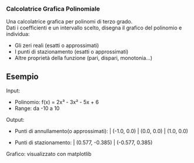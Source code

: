 ### Calcolatrice Grafica Polinomiale ###

Una calcolatrice grafica per polinomi di terzo grado.  
Dati i coefficienti e un intervallo scelto, disegna il grafico del polinomio e individua:

- Gli zeri reali (esatti o approssimati)
- I punti di stazionamento (esatti o approssimati)
- Altre proprietà della funzione (pari, dispari, monotonia...)

## Esempio

Input:
- Polinomio: f(x) = 2x³ - 3x² - 5x + 6
- Range: da -10 a 10

Output:
- Punti di annullamento(o approssimati):
| (-1.0, 0.0)
| (0.0, 0.0)
| (1.0, 0.0)

- Punti di stazionamento:
| (0.577, -0.385)
| (-0.577, 0.385)

Grafico: visualizzato con matplotlib